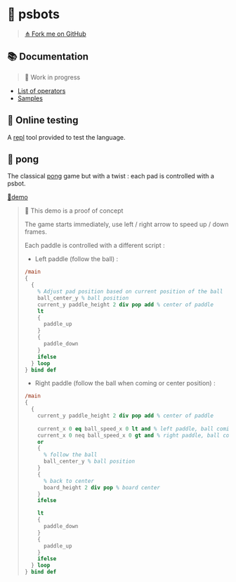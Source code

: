 # 🤖 psbots

> [⋔ Fork me on GitHub](https://github.com/ArnaudBuchholz/psbots)

## 📚 Documentation

> 🚧 Work in progress

* [List of operators](OPERATORS.md)
* [Samples](SAMPLES.md)

## 🧪 Online testing

A [repl](repl/index.html) tool provided to test the language.

## 🏓 pong

The classical [pong](https://en.wikipedia.org/wiki/Pong) game but with a twist : each pad is controlled with a psbot.

[🔗demo](pong/index.html)

> 🚧 This demo is a proof of concept
>
> The game starts immediately, use left / right arrow to speed up / down frames.
>
> Each paddle is controlled with a different script :
>
> * Left paddle (follow the ball) :
>
> ```postscript
> /main
> {
>   {
>     % Adjust pad position based on current position of the ball
>     ball_center_y % ball position
>     current_y paddle_height 2 div pop add % center of paddle
>     lt
>     {
>       paddle_up
>     }
>     {
>       paddle_down
>     }
>     ifelse
>   } loop
> } bind def
> ```
>
> * Right paddle (follow the ball when coming or center position) :
>
> ```postscript
> /main
> {
>   {
>     current_y paddle_height 2 div pop add % center of paddle
>   
>     current_x 0 eq ball_speed_x 0 lt and % left paddle, ball coming
>     current_x 0 neq ball_speed_x 0 gt and % right paddle, ball coming
>     or
>     {
>       % follow the ball
>       ball_center_y % ball position
>     }
>     {
>       % back to center
>       board_height 2 div pop % board center
>     }
>     ifelse
> 
>     lt
>     {
>       paddle_down
>     }
>     {
>       paddle_up
>     }
>     ifelse
>   } loop
> } bind def
> ```
